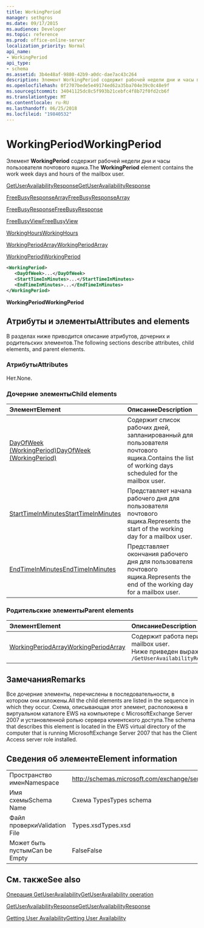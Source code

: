 ```yaml
---
title: WorkingPeriod
manager: sethgros
ms.date: 09/17/2015
ms.audience: Developer
ms.topic: reference
ms.prod: office-online-server
localization_priority: Normal
api_name:
- WorkingPeriod
api_type:
- schema
ms.assetid: 3b4e48af-9880-42b9-a0dc-dae7ac43c264
description: Элемент WorkingPeriod содержит рабочей недели дни и часы пользователя почтового ящика.
ms.openlocfilehash: 0f2707bede5e49174ed62a35ba704e39c0c48e9f
ms.sourcegitcommit: 34041125dc8c5f993b21cebfc4f8b72f0fd2cb6f
ms.translationtype: MT
ms.contentlocale: ru-RU
ms.lasthandoff: 06/25/2018
ms.locfileid: "19840532"
---
```

# <a name="workingperiod"></a><span data-ttu-id="034ae-103">WorkingPeriod</span><span class="sxs-lookup"><span data-stu-id="034ae-103">WorkingPeriod</span></span>

<span data-ttu-id="034ae-104">Элемент **WorkingPeriod** содержит рабочей недели дни и часы пользователя почтового ящика.</span><span class="sxs-lookup"><span data-stu-id="034ae-104">The **WorkingPeriod** element contains the work week days and hours of the mailbox user.</span></span> 
  
[<span data-ttu-id="034ae-105">GetUserAvailabilityResponse</span><span class="sxs-lookup"><span data-stu-id="034ae-105">GetUserAvailabilityResponse</span></span>](getuseravailabilityresponse.md)
  
[<span data-ttu-id="034ae-106">FreeBusyResponseArray</span><span class="sxs-lookup"><span data-stu-id="034ae-106">FreeBusyResponseArray</span></span>](freebusyresponsearray.md)
  
[<span data-ttu-id="034ae-107">FreeBusyResponse</span><span class="sxs-lookup"><span data-stu-id="034ae-107">FreeBusyResponse</span></span>](freebusyresponse.md)
  
[<span data-ttu-id="034ae-108">FreeBusyView</span><span class="sxs-lookup"><span data-stu-id="034ae-108">FreeBusyView</span></span>](freebusyview.md)
  
[<span data-ttu-id="034ae-109">WorkingHours</span><span class="sxs-lookup"><span data-stu-id="034ae-109">WorkingHours</span></span>](workinghours-ex15websvcsotherref.md)
  
[<span data-ttu-id="034ae-110">WorkingPeriodArray</span><span class="sxs-lookup"><span data-stu-id="034ae-110">WorkingPeriodArray</span></span>](workingperiodarray.md)
  
[<span data-ttu-id="034ae-111">WorkingPeriod</span><span class="sxs-lookup"><span data-stu-id="034ae-111">WorkingPeriod</span></span>](workingperiod.md)
  
```xml
<WorkingPeriod>
   <DayOfWeek>...</DayOfWeek>
   <StartTimeInMinutes>...</StartTimeInMinutes>
   <EndTimeInMinutes>...</EndTimeInMinutes>
</WorkingPeriod>
```

 <span data-ttu-id="034ae-112">**WorkingPeriod**</span><span class="sxs-lookup"><span data-stu-id="034ae-112">**WorkingPeriod**</span></span>
## <a name="attributes-and-elements"></a><span data-ttu-id="034ae-113">Атрибуты и элементы</span><span class="sxs-lookup"><span data-stu-id="034ae-113">Attributes and elements</span></span>

<span data-ttu-id="034ae-114">В разделах ниже приводится описание атрибутов, дочерних и родительских элементов.</span><span class="sxs-lookup"><span data-stu-id="034ae-114">The following sections describe attributes, child elements, and parent elements.</span></span>
  
### <a name="attributes"></a><span data-ttu-id="034ae-115">Атрибуты</span><span class="sxs-lookup"><span data-stu-id="034ae-115">Attributes</span></span>

<span data-ttu-id="034ae-116">Нет.</span><span class="sxs-lookup"><span data-stu-id="034ae-116">None.</span></span>
  
### <a name="child-elements"></a><span data-ttu-id="034ae-117">Дочерние элементы</span><span class="sxs-lookup"><span data-stu-id="034ae-117">Child elements</span></span>

|<span data-ttu-id="034ae-118">**Элемент**</span><span class="sxs-lookup"><span data-stu-id="034ae-118">**Element**</span></span>|<span data-ttu-id="034ae-119">**Описание**</span><span class="sxs-lookup"><span data-stu-id="034ae-119">**Description**</span></span>|
|:-----|:-----|
|[<span data-ttu-id="034ae-120">DayOfWeek (WorkingPeriod)</span><span class="sxs-lookup"><span data-stu-id="034ae-120">DayOfWeek (WorkingPeriod)</span></span>](dayofweek-workingperiod.md) <br/> |<span data-ttu-id="034ae-121">Содержит список рабочих дней, запланированный для пользователя почтового ящика.</span><span class="sxs-lookup"><span data-stu-id="034ae-121">Contains the list of working days scheduled for the mailbox user.</span></span>  <br/> |
|[<span data-ttu-id="034ae-122">StartTimeInMinutes</span><span class="sxs-lookup"><span data-stu-id="034ae-122">StartTimeInMinutes</span></span>](starttimeinminutes.md) <br/> |<span data-ttu-id="034ae-123">Представляет начала рабочего дня для пользователя почтового ящика.</span><span class="sxs-lookup"><span data-stu-id="034ae-123">Represents the start of the working day for a mailbox user.</span></span>  <br/> |
|[<span data-ttu-id="034ae-124">EndTimeInMinutes</span><span class="sxs-lookup"><span data-stu-id="034ae-124">EndTimeInMinutes</span></span>](endtimeinminutes.md) <br/> |<span data-ttu-id="034ae-125">Представляет окончания рабочего дня для пользователя почтового ящика.</span><span class="sxs-lookup"><span data-stu-id="034ae-125">Represents the end of the working day for a mailbox user.</span></span>  <br/> |
   
### <a name="parent-elements"></a><span data-ttu-id="034ae-126">Родительские элементы</span><span class="sxs-lookup"><span data-stu-id="034ae-126">Parent elements</span></span>

|<span data-ttu-id="034ae-127">**Элемент**</span><span class="sxs-lookup"><span data-stu-id="034ae-127">**Element**</span></span>|<span data-ttu-id="034ae-128">**Описание**</span><span class="sxs-lookup"><span data-stu-id="034ae-128">**Description**</span></span>|
|:-----|:-----|
|[<span data-ttu-id="034ae-129">WorkingPeriodArray</span><span class="sxs-lookup"><span data-stu-id="034ae-129">WorkingPeriodArray</span></span>](workingperiodarray.md) <br/> |<span data-ttu-id="034ae-130">Содержит работа периода сведения для пользователя почтового ящика.</span><span class="sxs-lookup"><span data-stu-id="034ae-130">Contains working period information for the mailbox user.</span></span>  <br/> <span data-ttu-id="034ae-131">Ниже приведен выражение XPath для этого элемента.</span><span class="sxs-lookup"><span data-stu-id="034ae-131">The following is the XPath expression to this element:</span></span>  <br/>  `/GetUserAvailabilityResponse/FreeBusyResponseArray/FreeBusyResponse/FreeBusyView/WorkingHours/WorkingPeriodArray` <br/> |
   
## <a name="remarks"></a><span data-ttu-id="034ae-132">Замечания</span><span class="sxs-lookup"><span data-stu-id="034ae-132">Remarks</span></span>

<span data-ttu-id="034ae-133">Все дочерние элементы, перечислены в последовательности, в котором они изложены.</span><span class="sxs-lookup"><span data-stu-id="034ae-133">All the child elements are listed in the sequence in which they occur.</span></span> <span data-ttu-id="034ae-134">Схема, описывающая этот элемент, расположена в виртуальном каталоге EWS на компьютере с MicrosoftExchange Server 2007 и установленной ролью сервера клиентского доступа.</span><span class="sxs-lookup"><span data-stu-id="034ae-134">The schema that describes this element is located in the EWS virtual directory of the computer that is running MicrosoftExchange Server 2007 that has the Client Access server role installed.</span></span>
  
## <a name="element-information"></a><span data-ttu-id="034ae-135">Сведения об элементе</span><span class="sxs-lookup"><span data-stu-id="034ae-135">Element information</span></span>

|||
|:-----|:-----|
|<span data-ttu-id="034ae-136">Пространство имен</span><span class="sxs-lookup"><span data-stu-id="034ae-136">Namespace</span></span>  <br/> |http://schemas.microsoft.com/exchange/services/2006/types  <br/> |
|<span data-ttu-id="034ae-137">Имя схемы</span><span class="sxs-lookup"><span data-stu-id="034ae-137">Schema Name</span></span>  <br/> |<span data-ttu-id="034ae-138">Схема Types</span><span class="sxs-lookup"><span data-stu-id="034ae-138">Types schema</span></span>  <br/> |
|<span data-ttu-id="034ae-139">Файл проверки</span><span class="sxs-lookup"><span data-stu-id="034ae-139">Validation File</span></span>  <br/> |<span data-ttu-id="034ae-140">Types.xsd</span><span class="sxs-lookup"><span data-stu-id="034ae-140">Types.xsd</span></span>  <br/> |
|<span data-ttu-id="034ae-141">Может быть пустым</span><span class="sxs-lookup"><span data-stu-id="034ae-141">Can be Empty</span></span>  <br/> |<span data-ttu-id="034ae-142">False</span><span class="sxs-lookup"><span data-stu-id="034ae-142">False</span></span>  <br/> |
   
## <a name="see-also"></a><span data-ttu-id="034ae-143">См. также</span><span class="sxs-lookup"><span data-stu-id="034ae-143">See also</span></span>



[<span data-ttu-id="034ae-144">Операция GetUserAvailability</span><span class="sxs-lookup"><span data-stu-id="034ae-144">GetUserAvailability operation</span></span>](getuseravailability-operation.md)
  
[<span data-ttu-id="034ae-145">GetUserAvailabilityResponse</span><span class="sxs-lookup"><span data-stu-id="034ae-145">GetUserAvailabilityResponse</span></span>](getuseravailabilityresponse.md)


[<span data-ttu-id="034ae-146">Getting User Availability</span><span class="sxs-lookup"><span data-stu-id="034ae-146">Getting User Availability</span></span>](http://msdn.microsoft.com/library/d4133fcb-9b0f-4e6b-aadf-a389da83516a%28Office.15%29.aspx)

